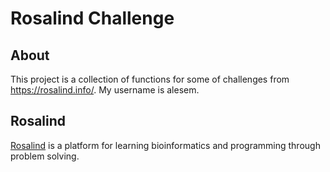 # Rosalind Challenge
## About
This project is a collection of functions for some of challenges from https://rosalind.info/. My username is alesem.
## Rosalind
[Rosalind](https://rosalind.info/) is a platform for learning bioinformatics and programming through problem solving.


